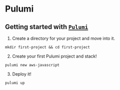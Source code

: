 # Pulumi

## Getting started with [`Pulumi`](https://www.pulumi.com/docs/get-started/aws)

1. Create a directory for your project and move into it.

`mkdir first-project && cd first-project`

2. Create your first Pulumi project and stack!

`pulumi new aws-javascript`

3. Deploy it!

`pulumi up`

